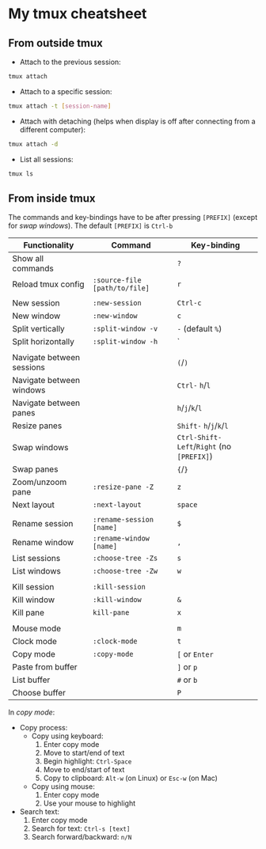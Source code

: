 # My tmux cheatsheet

## From outside tmux

- Attach to the previous session:
```bash
tmux attach
```
- Attach to a specific session:
```bash
tmux attach -t [session-name]
```
- Attach with detaching (helps when display is off after connecting from a different computer):
```bash
tmux attach -d
```
- List all sessions:
```bash
tmux ls
```

## From inside tmux

The commands and key-bindings have to be after pressing `[PREFIX]` (except for *swap windows*). The default `[PREFIX]` is `Ctrl-b`

| Functionality             | Command                       | Key-binding                                  |
|---------------------------|-------------------------------|----------------------------------------------|
| Show all commands         |                               | `?`                                          |
| Reload tmux config        | `:source-file [path/to/file]` | `r`                                          |
|                           |                               |                                              |
| New session               | `:new-session`                | `Ctrl-c`                                     |
| New window                | `:new-window`                 | `c`                                          |
| Split vertically          | `:split-window -v`            | `-` (default `%`)                            |
| Split horizontally        | `:split-window -h`            | `|` or `_` (default `"`)                     |
|                           |                               |                                              |
| Navigate between sessions |                               | `(`/`)`                                      |
| Navigate between windows  |                               | `Ctrl-` `h`/`l`                              |
| Navigate between panes    |                               | `h`/`j`/`k`/`l`                              |
| Resize panes              |                               | `Shift-` `h`/`j`/`k`/`l`                     |
| Swap windows              |                               | `Ctrl-Shift-` `Left`/`Right` (no `[PREFIX]`) |
| Swap panes                |                               | `{`/`}`                                      |
| Zoom/unzoom pane          | `:resize-pane -Z`             | `z`                                          |
| Next layout               | `:next-layout`                | `space`                                      |
|                           |                               |                                              |
| Rename session            | `:rename-session [name]`      | `$`                                          |
| Rename window             | `:rename-window [name]`       | `,`                                          |
| List sessions             | `:choose-tree -Zs`            | `s`                                          |
| List windows              | `:choose-tree -Zw`            | `w`                                          |
|                           |                               |                                              |
| Kill session              | `:kill-session`               |                                              |
| Kill window               | `:kill-window`                | `&`                                          |
| Kill pane                 | `kill-pane`                   | `x`                                          |
|                           |                               |                                              |
| Mouse mode                |                               | `m`                                          |
| Clock mode                | `:clock-mode`                 | `t`                                          |
| Copy mode                 | `:copy-mode`                  | `[` or `Enter`                               |
| Paste from buffer         |                               | `]` or `p`                                   |
| List buffer               |                               | `#` or `b`                                   |
| Choose buffer             |                               | `P`                                          |


In *copy mode*:
- Copy process:
    - Copy using keyboard:
        1. Enter copy mode
        2. Move to start/end of text
        3. Begin highlight:   `Ctrl-Space`
        4. Move to end/start of text
        5. Copy to clipboard: `Alt-w` (on Linux) or `Esc-w` (on Mac)
    - Copy using mouse:
        1. Enter copy mode
        2. Use your mouse to highlight
- Search text:
    1. Enter copy mode
    2. Search for text: `Ctrl-s [text]`
    3. Search forward/backward: `n/N`
